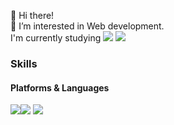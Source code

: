 👋 Hi there!  
🌱 I’m interested in Web development.  
I'm currently studying <img src="https://img.shields.io/badge/TypeScript-3178C6?style=flat-square&logo=TypeScript&logoColor=white"> <img src="https://img.shields.io/badge/Next.js-000000?style=flat-square&logo=Next.js&logoColor=white">

### Skills  
#### Platforms & Languages
<img src="https://img.shields.io/badge/OpenJDK-000000?style=flat-square&logo=OpenJDK&logoColor=white"><img src="https://img.shields.io/badge/TypeScript-3178C6?style=flat-square&logo=TypeScript&logoColor=white"> <img src="https://img.shields.io/badge/Android-3DDC84?style=flat-square&logo=Android&logoColor=white"> 
<!--
**glowju013/glowju013** is a ✨ _special_ ✨ repository because its `README.md` (this file) appears on your GitHub profile.

Here are some ideas to get you started:

- 🔭 I’m currently working on ...

- 👯 I’m looking to collaborate on ...
- 🤔 I’m looking for help with ...
- 💬 Ask me about ...
- 📫 How to reach me: ...
- 😄 Pronouns: ...
- ⚡ Fun fact: ...
-->
